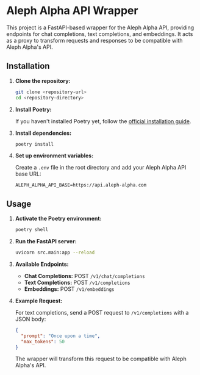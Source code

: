 # Aleph Alpha API Wrapper

This project is a FastAPI-based wrapper for the Aleph Alpha API, providing endpoints for chat completions, text completions, and embeddings. It acts as a proxy to transform requests and responses to be compatible with Aleph Alpha's API.

## Installation

1. **Clone the repository:**

   ```bash
   git clone <repository-url>
   cd <repository-directory>
   ```

2. **Install Poetry:**

   If you haven't installed Poetry yet, follow the [official installation guide](https://python-poetry.org/docs/#installation).

3. **Install dependencies:**

   ```bash
   poetry install
   ```

4. **Set up environment variables:**

   Create a `.env` file in the root directory and add your Aleph Alpha API base URL:

   ```
   ALEPH_ALPHA_API_BASE=https://api.aleph-alpha.com
   ```

## Usage

1. **Activate the Poetry environment:**

   ```bash
   poetry shell
   ```

2. **Run the FastAPI server:**

   ```bash
   uvicorn src.main:app --reload
   ```

3. **Available Endpoints:**

   - **Chat Completions:** POST `/v1/chat/completions`
   - **Text Completions:** POST `/v1/completions`
   - **Embeddings:** POST `/v1/embeddings`

4. **Example Request:**

   For text completions, send a POST request to `/v1/completions` with a JSON body:

   ```json
   {
     "prompt": "Once upon a time",
     "max_tokens": 50
   }
   ```

   The wrapper will transform this request to be compatible with Aleph Alpha's API.
